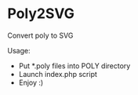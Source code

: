 # Poly2SVG
Convert poly to SVG

Usage:
* Put *.poly files into POLY directory
* Launch index.php script 
* Enjoy :)

